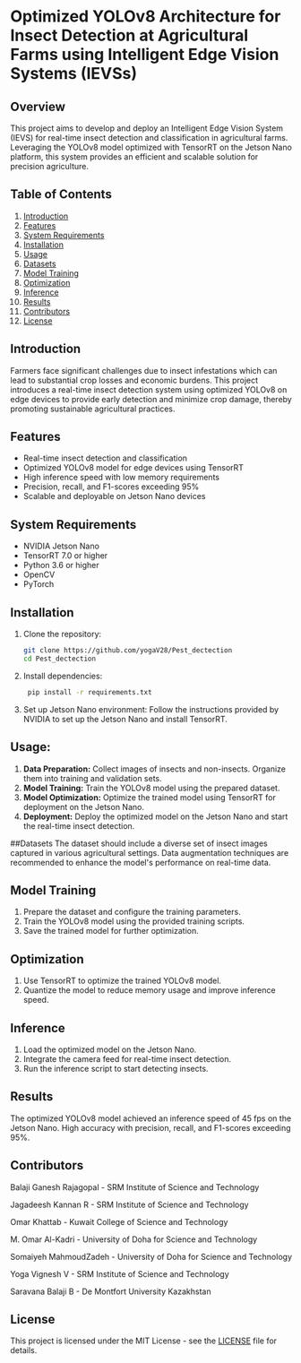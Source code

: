# Optimized YOLOv8 Architecture for Insect Detection at Agricultural Farms using Intelligent Edge Vision Systems (IEVSs)

## Overview

This project aims to develop and deploy an Intelligent Edge Vision System (IEVS) for real-time insect detection and classification in agricultural farms. Leveraging the YOLOv8 model optimized with TensorRT on the Jetson Nano platform, this system provides an efficient and scalable solution for precision agriculture.

## Table of Contents
1. [Introduction](#introduction)
2. [Features](#features)
3. [System Requirements](#system-requirements)
4. [Installation](#installation)
5. [Usage](#usage)
6. [Datasets](#datasets)
7. [Model Training](#model-training)
8. [Optimization](#optimization)
9. [Inference](#inference)
10. [Results](#results)
11. [Contributors](#contributors)
12. [License](#license)

## Introduction
Farmers face significant challenges due to insect infestations which can lead to substantial crop losses and economic burdens. This project introduces a real-time insect detection system using optimized YOLOv8 on edge devices to provide early detection and minimize crop damage, thereby promoting sustainable agricultural practices.

## Features
- Real-time insect detection and classification
- Optimized YOLOv8 model for edge devices using TensorRT
- High inference speed with low memory requirements
- Precision, recall, and F1-scores exceeding 95%
- Scalable and deployable on Jetson Nano devices

## System Requirements
- NVIDIA Jetson Nano
- TensorRT 7.0 or higher
- Python 3.6 or higher
- OpenCV
- PyTorch

## Installation
1. Clone the repository:
   ```bash
   git clone https://github.com/yogaV28/Pest_dectection
   cd Pest_dectection
   ```
2. Install dependencies:
   ```bash
    pip install -r requirements.txt
   ```
4. Set up Jetson Nano environment:
   Follow the instructions provided by NVIDIA to set up the Jetson Nano and install TensorRT.

## Usage:
1. **Data Preparation:** Collect images of insects and non-insects. Organize them into training and validation sets.
2. **Model Training:** Train the YOLOv8 model using the prepared dataset.
3. **Model Optimization:** Optimize the trained model using TensorRT for deployment on the Jetson Nano.
4. **Deployment:** Deploy the optimized model on the Jetson Nano and start the real-time insect detection.

##Datasets
The dataset should include a diverse set of insect images captured in various agricultural settings. Data augmentation techniques are recommended to enhance the model's performance on real-time data.

## Model Training
1. Prepare the dataset and configure the training parameters.
2. Train the YOLOv8 model using the provided training scripts.
3. Save the trained model for further optimization.

## Optimization
1. Use TensorRT to optimize the trained YOLOv8 model.
2. Quantize the model to reduce memory usage and improve inference speed.
   
## Inference
1. Load the optimized model on the Jetson Nano.
2. Integrate the camera feed for real-time insect detection.
3. Run the inference script to start detecting insects.

## Results
The optimized YOLOv8 model achieved an inference speed of 45 fps on the Jetson Nano.
High accuracy with precision, recall, and F1-scores exceeding 95%.

## Contributors
Balaji Ganesh Rajagopal - SRM Institute of Science and Technology

Jagadeesh Kannan R - SRM Institute of Science and Technology

Omar Khattab - Kuwait College of Science and Technology

M. Omar Al-Kadri - University of Doha for Science and Technology

Somaiyeh MahmoudZadeh - University of Doha for Science and Technology

Yoga Vignesh V - SRM Institute of Science and Technology

Saravana Balaji B - De Montfort University Kazakhstan

## License
This project is licensed under the MIT License - see the [LICENSE](LICENSE) file for details.

